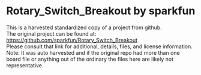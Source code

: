 
# Rotary_Switch_Breakout by sparkfun  
This is a harvested standardized copy of a project from github.  
The original project can be found at:  
https://github.com/sparkfun/Rotary_Switch_Breakout  
Please consult that link for additional, details, files, and license information.  
Note: It was auto harvested and if the original repo had more than one board file or anything out of the ordinary the files here are likely not representative.  
    